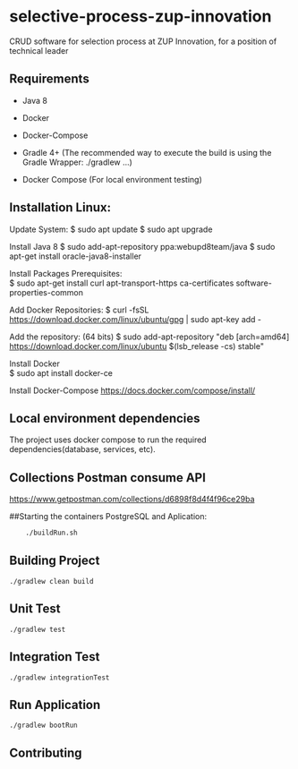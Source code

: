 # selective-process-zup-innovation
CRUD software for selection process at ZUP Innovation, for a position of technical leader

## Requirements
* Java 8
*  Docker
*  Docker-Compose

* Gradle 4+ (The recommended way to execute the build is using the Gradle Wrapper: ./gradlew ...)
* Docker Compose (For local environment testing)

## Installation Linux:

Update System:
    $ sudo apt update
    $ sudo apt upgrade

Install Java 8
    $ sudo add-apt-repository ppa:webupd8team/java
    $ sudo apt-get install oracle-java8-installer
    
Install Packages Prerequisites:    
    $ sudo apt-get install  curl apt-transport-https ca-certificates software-properties-common
    
Add Docker Repositories:
    $ curl -fsSL https://download.docker.com/linux/ubuntu/gpg | sudo apt-key add -

Add the repository: (64 bits)
    $ sudo add-apt-repository "deb [arch=amd64] https://download.docker.com/linux/ubuntu $(lsb_release -cs) stable"

Install Docker   
    $ sudo apt install docker-ce
    
Install Docker-Compose
    https://docs.docker.com/compose/install/    

## Local environment dependencies
The project uses docker compose to run the required dependencies(database, services, etc).

## Collections Postman consume API

https://www.getpostman.com/collections/d6898f8d4f4f96ce29ba


##Starting the containers PostgreSQL and Aplication:
```sh
    ./buildRun.sh
```

## Building Project

    ./gradlew clean build

## Unit Test

    ./gradlew test

## Integration Test

    ./gradlew integrationTest  

## Run Application

    ./gradlew bootRun   

## Contributing   
    